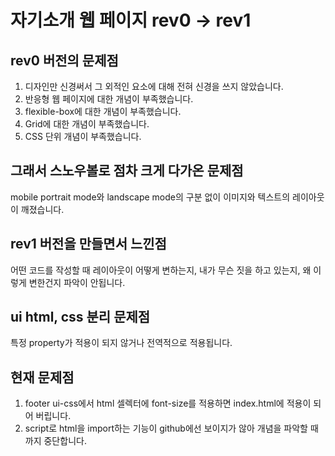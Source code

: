 # 자기소개 웹 페이지 rev0 -> rev1

## rev0 버전의 문제점
1. 디자인만 신경써서 그 외적인 요소에 대해 전혀 신경을 쓰지 않았습니다.
2. 반응형 웹 페이지에 대한 개념이 부족했습니다.
3. flexible-box에 대한 개념이 부족했습니다.
4. Grid에 대한 개념이 부족했습니다.
5. CSS 단위 개념이 부족했습니다.

## 그래서 스노우볼로 점차 크게 다가온 문제점
mobile portrait mode와 landscape mode의 구분 없이 이미지와 텍스트의 레이아웃이 깨졌습니다.

## rev1 버전을 만들면서 느낀점
어떤 코드를 작성할 때 레이아웃이 어떻게 변하는지, 내가 무슨 짓을 하고 있는지, 왜 이렇게 변한건지 파악이 안됩니다.

## ui html, css 분리 문제점
특정 property가 적용이 되지 않거나 전역적으로 적용됩니다.

## 현재 문제점
1. footer ui-css에서 html 셀렉터에 font-size를 적용하면 index.html에 적용이 되어 버립니다.
2. script로 html을 import하는 기능이 github에선 보이지가 않아 개념을 파악할 때까지 중단합니다.